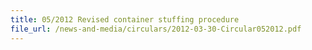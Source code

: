 ```yaml
---
title: 05/2012 Revised container stuffing procedure
file_url: /news-and-media/circulars/2012-03-30-Circular052012.pdf
---
```

